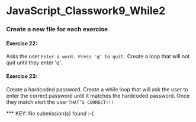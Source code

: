# JavaScript_Classwork9_While2
### Create a new file for each exercise

#### Exercise 22:
Asks the user ```Enter a word. Press 'q' to quit.``` Create a loop that will not quit until they enter 'q'.

#### Exercise 23:
Create a hardcoded password. Create a while loop that will ask the user to enter the correct password until it matches the hardcoded password. Once they match alert the user ```THAT’S CORRECT!!!```

*** KEY: No submission(s) found :-(
